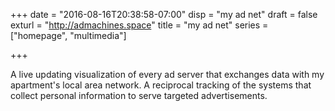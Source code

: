+++
date = "2016-08-16T20:38:58-07:00"
disp = "my ad net"
draft = false
exturl = "http://admachines.space"
title = "my ad net"
series = ["homepage", "multimedia"]

+++

A live updating visualization of every ad server that exchanges data with my apartment's local area network. A reciprocal tracking of the systems that collect personal information to serve targeted advertisements.